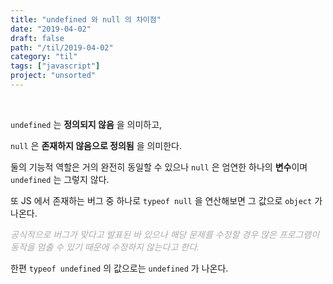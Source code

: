 ```yaml
---
title: "undefined 와 null 의 차이점"
date: "2019-04-02"
draft: false
path: "/til/2019-04-02"
category: "til"
tags: ["javascript"]
project: "unsorted"
---
```


<br />

`undefined` 는 <strong>정의되지 않음</strong> 을 의미하고, 

`null` 은 <strong>존재하지 않음으로 정의됨</strong> 을 의미한다.

둘의 기능적 역할은 거의 완전히 동일할 수 있으나 `null` 은 엄연한 하나의 <strong>변수</strong>이며 `undefined` 는 그렇지 않다.

또 JS 에서 존재하는 버그 중 하나로 `typeof null` 을 연산해보면 그 값으로 `object` 가 나온다.

<span style="color: #aaa">*공식적으로 버그가 맞다고 발표된 바 있으나 해당 문제를 수정할 경우 많은 프로그램이 동작을 멈출 수 있기 때문에 수정하지 않는다고 한다.*</span>

한편 `typeof undefined` 의 값으로는 `undefined` 가 나온다.
